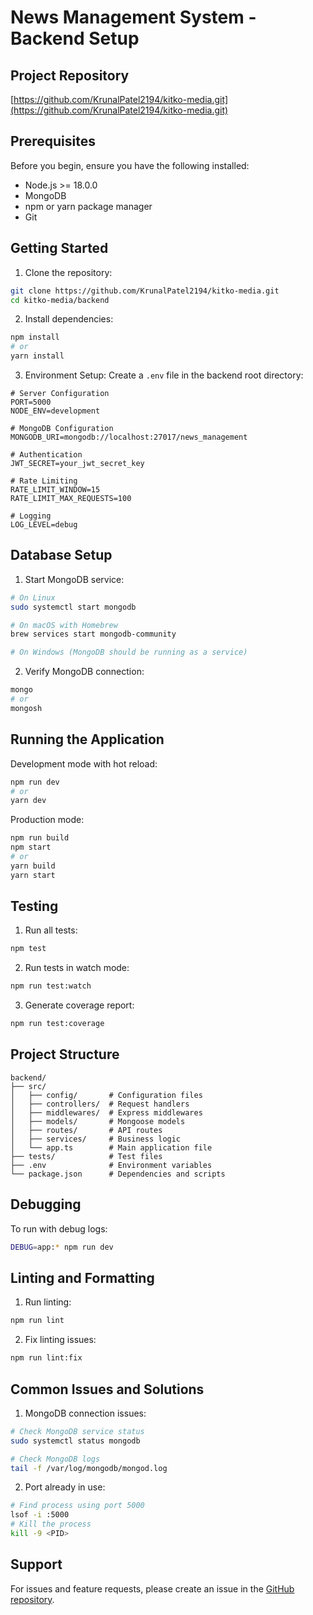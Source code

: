 # News Management System - Backend Setup

## Project Repository
[https://github.com/KrunalPatel2194/kitko-media.git](https://github.com/KrunalPatel2194/kitko-media.git)

## Prerequisites

Before you begin, ensure you have the following installed:
- Node.js >= 18.0.0
- MongoDB
- npm or yarn package manager
- Git

## Getting Started

1. Clone the repository:
```bash
git clone https://github.com/KrunalPatel2194/kitko-media.git
cd kitko-media/backend
```

2. Install dependencies:
```bash
npm install
# or
yarn install
```

3. Environment Setup:
Create a `.env` file in the backend root directory:
```env
# Server Configuration
PORT=5000
NODE_ENV=development

# MongoDB Configuration
MONGODB_URI=mongodb://localhost:27017/news_management

# Authentication
JWT_SECRET=your_jwt_secret_key

# Rate Limiting
RATE_LIMIT_WINDOW=15
RATE_LIMIT_MAX_REQUESTS=100

# Logging
LOG_LEVEL=debug
```

## Database Setup

1. Start MongoDB service:
```bash
# On Linux
sudo systemctl start mongodb

# On macOS with Homebrew
brew services start mongodb-community

# On Windows (MongoDB should be running as a service)
```

2. Verify MongoDB connection:
```bash
mongo
# or
mongosh
```

## Running the Application

Development mode with hot reload:
```bash
npm run dev
# or
yarn dev
```

Production mode:
```bash
npm run build
npm start
# or
yarn build
yarn start
```

## Testing

1. Run all tests:
```bash
npm test
```

2. Run tests in watch mode:
```bash
npm run test:watch
```

3. Generate coverage report:
```bash
npm run test:coverage
```

## Project Structure
```
backend/
├── src/
│   ├── config/       # Configuration files
│   ├── controllers/  # Request handlers
│   ├── middlewares/  # Express middlewares
│   ├── models/       # Mongoose models
│   ├── routes/       # API routes
│   ├── services/     # Business logic
│   └── app.ts        # Main application file
├── tests/            # Test files
├── .env              # Environment variables
└── package.json      # Dependencies and scripts
```

## Debugging

To run with debug logs:
```bash
DEBUG=app:* npm run dev
```

## Linting and Formatting

1. Run linting:
```bash
npm run lint
```

2. Fix linting issues:
```bash
npm run lint:fix
```

## Common Issues and Solutions

1. MongoDB connection issues:
```bash
# Check MongoDB service status
sudo systemctl status mongodb

# Check MongoDB logs
tail -f /var/log/mongodb/mongod.log
```

2. Port already in use:
```bash
# Find process using port 5000
lsof -i :5000
# Kill the process
kill -9 <PID>
```

## Support

For issues and feature requests, please create an issue in the [GitHub repository](https://github.com/KrunalPatel2194/kitko-media/issues).